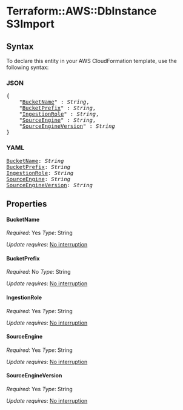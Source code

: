 # Terraform::AWS::DbInstance S3Import

## Syntax

To declare this entity in your AWS CloudFormation template, use the following syntax:

### JSON

<pre>
{
    "<a href="#bucketname" title="BucketName">BucketName</a>" : <i>String</i>,
    "<a href="#bucketprefix" title="BucketPrefix">BucketPrefix</a>" : <i>String</i>,
    "<a href="#ingestionrole" title="IngestionRole">IngestionRole</a>" : <i>String</i>,
    "<a href="#sourceengine" title="SourceEngine">SourceEngine</a>" : <i>String</i>,
    "<a href="#sourceengineversion" title="SourceEngineVersion">SourceEngineVersion</a>" : <i>String</i>
}
</pre>

### YAML

<pre>
<a href="#bucketname" title="BucketName">BucketName</a>: <i>String</i>
<a href="#bucketprefix" title="BucketPrefix">BucketPrefix</a>: <i>String</i>
<a href="#ingestionrole" title="IngestionRole">IngestionRole</a>: <i>String</i>
<a href="#sourceengine" title="SourceEngine">SourceEngine</a>: <i>String</i>
<a href="#sourceengineversion" title="SourceEngineVersion">SourceEngineVersion</a>: <i>String</i>
</pre>

## Properties

#### BucketName

_Required_: Yes
_Type_: String

_Update requires_: [No interruption](https://docs.aws.amazon.com/AWSCloudFormation/latest/UserGuide/using-cfn-updating-stacks-update-behaviors.html#update-no-interrupt)

#### BucketPrefix

_Required_: No
_Type_: String

_Update requires_: [No interruption](https://docs.aws.amazon.com/AWSCloudFormation/latest/UserGuide/using-cfn-updating-stacks-update-behaviors.html#update-no-interrupt)

#### IngestionRole

_Required_: Yes
_Type_: String

_Update requires_: [No interruption](https://docs.aws.amazon.com/AWSCloudFormation/latest/UserGuide/using-cfn-updating-stacks-update-behaviors.html#update-no-interrupt)

#### SourceEngine

_Required_: Yes
_Type_: String

_Update requires_: [No interruption](https://docs.aws.amazon.com/AWSCloudFormation/latest/UserGuide/using-cfn-updating-stacks-update-behaviors.html#update-no-interrupt)

#### SourceEngineVersion

_Required_: Yes
_Type_: String

_Update requires_: [No interruption](https://docs.aws.amazon.com/AWSCloudFormation/latest/UserGuide/using-cfn-updating-stacks-update-behaviors.html#update-no-interrupt)

